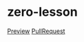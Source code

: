 # zero-lesson
[Preview](https://serggolub89.github.io/zero-lesson/)
[PullRequest](https://github.com/serggolub89/zero-lesson/pull/1/files)
